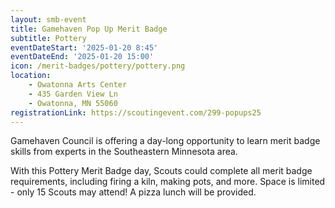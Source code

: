 ```yaml
---
layout: smb-event
title: Gamehaven Pop Up Merit Badge
subtitle: Pottery
eventDateStart: '2025-01-20 8:45'
eventDateEnd: '2025-01-20 15:00'
icon: /merit-badges/pottery/pottery.png
location:
    - Owatonna Arts Center
    - 435 Garden View Ln
    - Owatonna, MN 55060
registrationLink: https://scoutingevent.com/299-popups25
---
```


Gamehaven Council is offering a day-long opportunity to learn merit badge skills from experts in the Southeastern Minnesota area.

With this Pottery Merit Badge day, Scouts could complete all merit badge requirements, including firing a kiln, making pots, and more. Space is limited - only 15 Scouts may attend! A pizza lunch will be provided.
